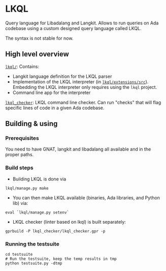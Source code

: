 # LKQL

Query language for Libadalang and Langkit. Allows to run queries on Ada
codebase using a custom designed query language called LKQL.

The syntax is not stable for now.

## High level overview

[`lkql/`](lkql): Contains:
* Langkit language definition for the LKQL parser
* Implementation of the LKQL interpreter (in
  [`lkql/extensions/src`](lkql/extensions/src)). Embedding the LKQL interpreter
  only requires using the `lkql` project.
* Command line app for the interpreter

[`lkql_checker`](lkql_checker): LKQL command line checker. Can run "checks"
    that will flag specific lines of code in a given Ada codebase.

## Building & using

### Prerequisites

You need to have GNAT, langkit and libadalang all available and in the proper
paths.

### Build steps

- Building LKQL is done via

```
lkql/manage.py make
```

- You can then make LKQL available (binaries, Ada libraries, and Python lib)
  via:

```
eval `lkql/manage.py setenv`
```

- LKQL checker (linter based on lkql) is built separately:

```
gprbuild -P lkql_checker/lkql_checker.gpr -p
```

### Running the testsuite

```
cd testsuite
# Run the testsuite, keep the temp results in tmp
python testsuite.py -dtmp
```
